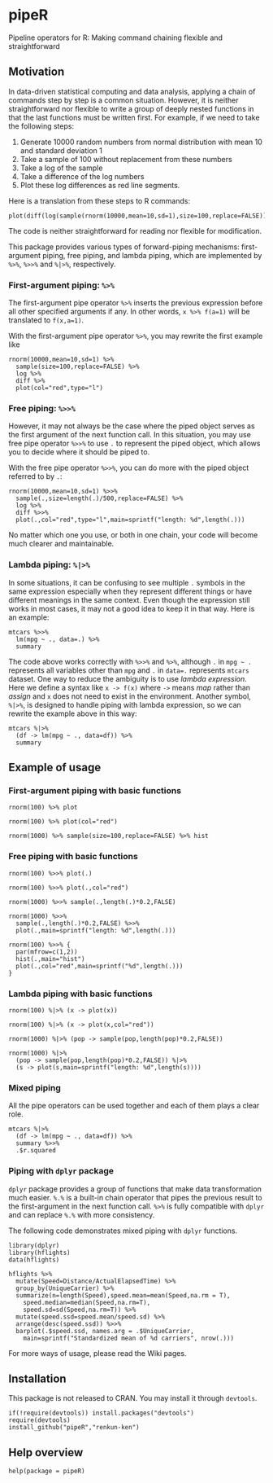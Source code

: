 # pipeR

Pipeline operators for R: Making command chaining flexible and straightforward

## Motivation

In data-driven statistical computing and data analysis, applying a chain of commands step by step is a common situation. However, it is neither straightforward nor flexible to write a group of deeply nested functions in that the last functions must be written first. For example, if we need to take the following steps:

1. Generate 10000 random numbers from normal distribution with mean 10 and standard deviation 1
2. Take a sample of 100 without replacement from these numbers
3. Take a log of the sample
4. Take a difference of the log numbers
5. Plot these log differences as red line segments.

Here is a translation from these steps to R commands:

```
plot(diff(log(sample(rnorm(10000,mean=10,sd=1),size=100,replace=FALSE))),col="red",type="l")
```

The code is neither straightforward for reading nor flexible for modification.

This package provides various types of forward-piping mechanisms: first-argument piping, free piping, and lambda piping, which are implemented by `%>%`, `%>>%` and `%|>%`, respectively.

### First-argument piping: `%>%`

The first-argument pipe operator `%>%` inserts the previous expression before all other specified arguments if any. In other words, `x %>% f(a=1)` will be translated to `f(x,a=1)`.

With the first-argument pipe operator `%>%`, you may rewrite the first example like

```
rnorm(10000,mean=10,sd=1) %>%
  sample(size=100,replace=FALSE) %>%
  log %>%
  diff %>%
  plot(col="red",type="l")
```

### Free piping: `%>>%`

However, it may not always be the case where the piped object serves as the first argument of the next function call. In this situation, you may use free pipe operator `%>>%` to use `.` to represent the piped object, which allows you to decide where it should be piped to.

With the free pipe operator `%>>%`, you can do more with the piped object referred to by `.`:

```
rnorm(10000,mean=10,sd=1) %>>%
  sample(.,size=length(.)/500,replace=FALSE) %>%
  log %>%
  diff %>>%
  plot(.,col="red",type="l",main=sprintf("length: %d",length(.)))
```

No matter which one you use, or both in one chain, your code will become much clearer and maintainable.

### Lambda piping: `%|>%`

In some situations, it can be confusing to see multiple `.` symbols in the same expression especially when they represent different things or have different meanings in the same context. Even though the expression still works in most cases, it may not a good idea to keep it in that way. Here is an example:

```
mtcars %>>%
  lm(mpg ~ ., data=.) %>%
  summary
```

The code above works correctly with `%>>%` and `%>%`, although `.` in `mpg ~ .` represents all variables other than `mpg` and `.` in `data=.` represents `mtcars` dataset. One way to reduce the ambiguity is to use *lambda expression*. Here we define a syntax like `x -> f(x)` where `->` means *map* rather than *assign* and `x` does not need to exist in the environment. Another symbol, `%|>%`, is designed to handle piping with lambda expression, so we can rewrite the example above in this way:

```
mtcars %|>%
  (df -> lm(mpg ~ ., data=df)) %>%
  summary
```

## Example of usage

### First-argument piping with basic functions

```
rnorm(100) %>% plot

rnorm(100) %>% plot(col="red")

rnorm(1000) %>% sample(size=100,replace=FALSE) %>% hist
```

### Free piping with basic functions

```
rnorm(100) %>>% plot(.)

rnorm(100) %>>% plot(.,col="red")

rnorm(1000) %>>% sample(.,length(.)*0.2,FALSE)

rnorm(1000) %>>% 
  sample(.,length(.)*0.2,FALSE) %>>% 
  plot(.,main=sprintf("length: %d",length(.)))

rnorm(100) %>>% {
  par(mfrow=c(1,2))
  hist(.,main="hist")
  plot(.,col="red",main=sprintf("%d",length(.)))
} 
```

### Lambda piping with basic functions

```
rnorm(100) %|>% (x -> plot(x))

rnorm(100) %|>% (x -> plot(x,col="red"))

rnorm(1000) %|>% (pop -> sample(pop,length(pop)*0.2,FALSE))

rnorm(1000) %|>% 
  (pop -> sample(pop,length(pop)*0.2,FALSE)) %|>% 
  (s -> plot(s,main=sprintf("length: %d",length(s))))
```

### Mixed piping

All the pipe operators can be used together and each of them plays a clear role.

```
mtcars %|>%
  (df -> lm(mpg ~ ., data=df)) %>%
  summary %>>%
  .$r.squared
```

### Piping with `dplyr` package

`dplyr` package provides a group of functions that make data transformation much easier. `%.%` is a built-in chain operator that pipes the previous result to the first-argument in the next function call. `%>%` is fully compatible with `dplyr` and can replace `%.%` with more consistency.

The following code demonstrates mixed piping with `dplyr` functions.

```
library(dplyr)
library(hflights)
data(hflights)

hflights %>%
  mutate(Speed=Distance/ActualElapsedTime) %>%
  group_by(UniqueCarrier) %>%
  summarize(n=length(Speed),speed.mean=mean(Speed,na.rm = T),
    speed.median=median(Speed,na.rm=T),
    speed.sd=sd(Speed,na.rm=T)) %>%
  mutate(speed.ssd=speed.mean/speed.sd) %>%
  arrange(desc(speed.ssd)) %>>%
  barplot(.$speed.ssd, names.arg = .$UniqueCarrier,
    main=sprintf("Standardized mean of %d carriers", nrow(.)))
```

For more ways of usage, please read the Wiki pages.

## Installation

This package is not released to CRAN. You may install it through `devtools`.

```
if(!require(devtools)) install.packages("devtools")
require(devtools)
install_github("pipeR","renkun-ken")
```

## Help overview

```
help(package = pipeR)
```
